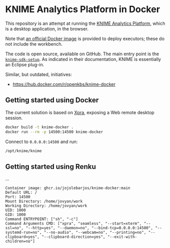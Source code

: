 # KNIME Analytics Platform in Docker

This repository is an attempt at running the [KNIME Analytics Platform](https://www.knime.com/knime-analytics-platform), which is a desktop application, in the browser.

Note that [an official Docker image](https://hub.docker.com/r/knime/knime-full) is provided to deploy executors; these do not include the workbench.

The code is open source, available on GitHub.
The main entry point is the [`knime-sdk-setup`](https://github.com/knime/knime-sdk-setup).
As indicated in their documentation, KNIME is essentially an Eclipse plug-in.

Similar, but outdated, initiatives:

 * https://hub.docker.com/r/openkbs/knime-docker


## Getting started using Docker

The current solution is based on [Xpra](https://github.com/Xpra-org/xpra), exposing a Web remote desktop session.

```sh
docker build -t knime-docker .
docker run --rm -p 14500:14500 knime-docker
```

Connect to `0.0.0.0:14500` and run:

```sh
/opt/knime/knime
```


## Getting started using Renku

...

```
Container image: ghcr.io/jojolebarjos/knime-docker:main
Default URL: /
Port: 14500
Mount Directory: /home/jovyan/work
Working Directory: /home/jovyan/work
UID: 1000
GID: 1000
Command ENTRYPOINT: ["sh", "-c"]
Command Arguments CMD: ["xpra", "seamless", "--start=xterm", "--ssl=no", "--http=yes", "--daemon=no", "--bind-tcp=0.0.0.0:14500", "--systemd-run=no", "--no-audio", "--webcam=no", "--printing=no", "--clipboard=yes", "--clipboard-direction=yes", "--exit-with-children=no"]
```
